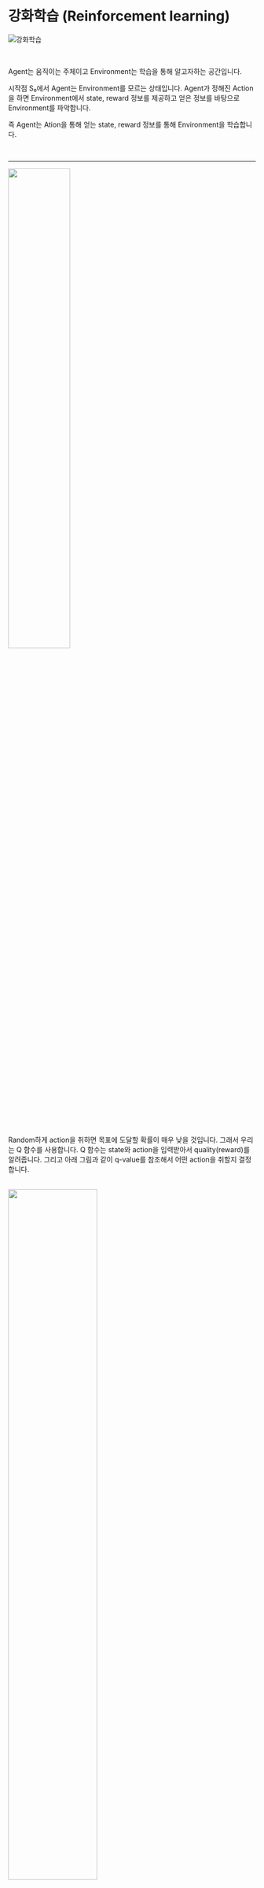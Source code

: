 # 강화학습 (Reinforcement learning)

![강화학습](https://img1.daumcdn.net/thumb/R1280x0/?scode=mtistory2&fname=https%3A%2F%2Fblog.kakaocdn.net%2Fdn%2FBSYLy%2FbtrBiHScI3y%2FBZmggRkeghDSyqomKz55H1%2Fimg.png)

<br>

Agent는 움직이는 주체이고 Environment는 학습을 통해 알고자하는 공간입니다.

시작점 S₀에서 Agent는 Environment를 모르는 상태입니다. 
Agent가 정해진 Action을 하면 Environment에서 state, reward 정보를 제공하고 얻은 정보를 바탕으로  Environment를 파악합니다.

즉 Agent는 Ation을 통해 얻는 state, reward 정보를 통해 Environment을 학습합니다.

<br>

***
 
<img src="https://img1.daumcdn.net/thumb/R1280x0/?scode=mtistory2&fname=https%3A%2F%2Fblog.kakaocdn.net%2Fdn%2FbJUGKr%2FbtrBiroAnvL%2F9EKY4DQW6xO8PtfL6PCpRk%2Fimg.png" width=50%>

<br>

Random하게 action을 취하면 목표에 도달할 확률이 매우 낮을 것입니다. 그래서 우리는 Q 함수를 사용합니다. Q 함수는 state와 action을 입력받아서 quality(reward)를 알려줍니다. 그리고 아래 그림과 같이 q-value를 참조해서 어떤 action을 취할지 결정합니다.

<br>

<img src="https://img1.daumcdn.net/thumb/R1280x0/?scode=mtistory2&fname=https%3A%2F%2Fblog.kakaocdn.net%2Fdn%2FbZtEQr%2FbtrBk8alWRf%2FLhCHTAYdSaTiydR4HuLXh0%2Fimg.png" width="60%">

<br>

<img src="https://img1.daumcdn.net/thumb/R1280x0/?scode=mtistory2&fname=https%3A%2F%2Fblog.kakaocdn.net%2Fdn%2FStr3J%2FbtrBk8nSEet%2FwPISDumuQr9p2m1MIG1cuK%2Fimg.png" width="80%">

<br>

## Table of contents

<a href='#Dummy_Q_learning'>Dummy Q-learning</a><br>
<a href='#Exploit_vs_Exploration'>Exploit vs Exploration</a><br>
<a href='#discount_reward'>Discount Reward</a><br>
<a href='#Deterministic_vs_Stochastic'>Deterministic vs Stochastic</a><br>
<a href='#References'>References</a><br>

<br>

***

<a id='Dummy_Q_learning'></a>

## Dummy Q-learning (table)
>Action을 통해 얻는 보상을 최대화 시키는 알고리즘. 

현재 state에서 action을 취했을 때 goal에 도착하면 reward를 가져오고, goal이 아니면 다음 state의 최대 q-value를 받아옵니다. 
```python
q_value[state, action] = reward + np.max(q_value[new_state, :]) 
```

<br>

<img src="https://img1.daumcdn.net/thumb/R1280x0/?scode=mtistory2&fname=https%3A%2F%2Fblog.kakaocdn.net%2Fdn%2FxDiUx%2FbtrBk8gZbk7%2FM5r1khXxz9tGVyisZLSKKk%2Fimg.png" width="60%">

<br>

> 1. Q-Table의 q-value값을 0으로 초기화합니다.
```python
# Q Table을 모두 0으로 초기화 한다. : 2차원 (number of state, action space) = (16,4)
Q = np.zeros([env.observation_space.n, env.action_space.n])

# entry_point : gym.envs 환경 불러오기
register(
    id='LakeEnv-',
    entry_point='gym.envs.toy_text:FrozenLakeEnv',
    kwargs={'map_name':'4x4', 'is_slippery':False}
)
env = gym.make('LakeEnv-')

state = env.reset() # s₀(시작점)으로 이동
```
<img src="https://img1.daumcdn.net/thumb/R1280x0/?scode=mtistory2&fname=https%3A%2F%2Fblog.kakaocdn.net%2Fdn%2FbIPhBi%2FbtrBlL643Vi%2FumEps7SXkjLn5l7tPRpZmk%2Fimg.png" width="40%">

<br>

> 2. 초기에는 값을 랜덤으로 주고 목표(goal)를 찾기 위해서 여러번의 action을 취합니다. 그리고 목표를 찾았을 때, q-value 값들을 갱신하고 남겨놓음으로써, 다음 에피소드를 진행할 때 목표를 잘 찾을 수 있도록 해줍니다.
```python
for i in range(num_episodes):
        state = env.reset() # state : 0,0부터 시작
        rAll = 0 # tatal reward
        done = False

        action_cnt = 0
        while not done:            
            action = rargmax(q_value[state, :]) #현재 state에서 최대 보상이 있는 action선택

            # Get new state and reward from environment
            new_state, reward, done, _ = env.step(action) # state변경

            # Update Q-Table with new knowledge using learning rate
            q_value[state, action] = reward + np.max(q_value[new_state, :]) #새로운 state에서 방금 행한 행동에 대한 정보 저장.

            state = new_state

```

<img src="https://img1.daumcdn.net/thumb/R1280x0/?scode=mtistory2&fname=https%3A%2F%2Fblog.kakaocdn.net%2Fdn%2F8YVhR%2FbtrBlMETePB%2FkkiWK5nYQtiBScCkN2IKj1%2Fimg.png" width="40%">

<img src="https://img1.daumcdn.net/thumb/R1280x0/?scode=mtistory2&fname=https%3A%2F%2Fblog.kakaocdn.net%2Fdn%2FUDa0q%2FbtrBib0GihO%2FQrplxFBGGmkAs492iyTD8k%2Fimg.png" width="40%">

<img src="https://img1.daumcdn.net/thumb/R1280x0/?scode=mtistory2&fname=https%3A%2F%2Fblog.kakaocdn.net%2Fdn%2FWs654%2FbtrBk8OZL8y%2FFc3U2aS5hVVgCZTc8MWM91%2Fimg.png" width="40%">

<br>

***

<a id='Exploit_vs_Exploration'></a>

## Exploit vs Exploration

Dummy q-learning은 q-value의 최대값을 따라 움직이기 때문에 하나의 경로가 정해진 이후에 더 좋은 경로가 있어도 새로운 길을 찾는 시도를 하지않습니다. 아래와 같이 q-table로 결정된 1번 경로는 최적의 경로가 아니고 2번 경로가 최적의 경로입니다. 이와 같은 문제를 해결하기 위해서 Exploit vs Exploration 알고리즘을 사용합니다. <br>

>Exploit는 이미 알고있는 q-value값을 사용하여 action을 선택하는 것이고, Exploration은 랜덤하게 새로운 action을 선택하는 방법입니다.

<br>

<img src="https://img1.daumcdn.net/thumb/R1280x0/?scode=mtistory2&fname=https%3A%2F%2Fblog.kakaocdn.net%2Fdn%2FbbAUxp%2FbtrBrsVl7AP%2FGJgPVU8nigf7uIUXg6jcik%2Fimg.png" width="50%">

<br>

그래서 우리는 E-greedy 방식을 사용하여 action을 결정합니다.
```python
e = 0.1

if rand < e:  # 랜덤하게 뽑는 값이 e보다 작으면 Exploration(탐험)하게 action
    action = random
else:         # e보다 크면 이미 알고 있는 q-value 값이 최대인 방향으로 action
    action = argmax(Q(s, a))
```

<br>

계속해서 랜덤하게 움직인다면 경로가 어느정도 정해진 이후에도 이상한 경로로 빠질 수 있습니다. <br>

그래서 학습을 거듭할수록 정해진 경로가 나오게 된 이후에도 랜덤하게 움직이는 것을 막기위해서, 학습하는 초기에는 랜덤하게 많이가고 학습 후반부에는 e값을 줄여서 탐험을 줄이고 알고 있는 값을 바탕으로 이동하도록 하는 방법인 decaying E-greedy 를 사용합니다.
```python
for i in range(episodes):
    e = 0.1 / (i + 1)
    if random(1) < e:
        action = random
    else:
        action = argmax(Q(s, a))
```
### <결과>

<img src="https://img1.daumcdn.net/thumb/R1280x0/?scode=mtistory2&fname=https%3A%2F%2Fblog.kakaocdn.net%2Fdn%2FbV3uJt%2FbtrBsZrahb3%2FstJ6LOaG3ZoFCPXFtXwSm0%2Fimg.png" width="60%">

<br>

### Random noise
> 기존의 random 방식은 q-value값이 작던 크던간에 random하게 움직이는 것이라면 Random noise는 기존 값을 반영해서 1순위가 아니라 2순위, 3순위로 랜덤하게 움직이게 하는 방법입니다. 


<img src="https://img1.daumcdn.net/thumb/R1280x0/?scode=mtistory2&fname=https%3A%2F%2Fblog.kakaocdn.net%2Fdn%2FcF4Xoj%2FbtqSWaDycOo%2FcWR34yf8If9zXh64WTAxNk%2Fimg.png"  width="60%">

<img src="https://blog.kakaocdn.net/dn/ca1Q6t/btqS4MnjYXb/wQZFdxWw3RTHCqp2bHSTD1/img.png" width="60%">

<br>

<a id='discount_reward'></a>

## Discount Reward
Exploit vs Exploration을 통해 action을 랜덤으로 선택해서 다양한 경로를 찾았다면 이제는 그 경로 중 제일 좋은 경로를 알아내야합니다. 

<img src="https://img1.daumcdn.net/thumb/R1280x0/?scode=mtistory2&fname=https%3A%2F%2Fblog.kakaocdn.net%2Fdn%2Fb6J6i9%2FbtrBxbjOLt3%2FVkDO6IXIGQ16v6ZIlfEjqK%2Fimg.png" width="50%">


<img src="https://img1.daumcdn.net/thumb/R1280x0/?scode=mtistory2&fname=https%3A%2F%2Fblog.kakaocdn.net%2Fdn%2FbDqJcy%2FbtrBsu6gyrc%2FKbLFSIgbFvGbsm7GmDFPWk%2Fimg.png" width="60%">


q-value를 갱신할 때 discount reward를 곱해줌으로써 많은 state를 지날수록 더 낮을 값을 가지도록 만들어줍니다. 이를 통해 최적의 경로를 찾을 수 있습니다.
```python
q_value[state, action] = reward + discount_reward * np.max(q_value[new_state,:])
```

<img src="https://img1.daumcdn.net/thumb/R1280x0/?scode=mtistory2&fname=https%3A%2F%2Fblog.kakaocdn.net%2Fdn%2FbkNeYG%2FbtrBrKaIOfk%2FSxh81GwPpccnC3kyBJabOK%2Fimg.png" width="70%">

<br>

<a id='Deterministic_vs_Stochastic'></a>

## Deterministic vs Stochastic



<a id='References'></a>

## References
[Lecture 3: Dummy Q-learning (table) - Sung Kim](https://www.youtube.com/watch?v=Vd-gmo-qO5E&list=PLlMkM4tgfjnKsCWav-Z2F-MMFRx-2gMGG&index=4)<br>
[Lab 3: Dummy Q-learning (table) - Sung Kim](https://www.youtube.com/watch?v=yOBKtGU6CG0&list=PLlMkM4tgfjnKsCWav-Z2F-MMFRx-2gMGG&index=5)<br>

---

[Lecture 4: Q-learning (table) exploit&exploration and discounted reward - Sung Kim](https://www.youtube.com/watch?v=MQ-3QScrFSI&list=PLlMkM4tgfjnKsCWav-Z2F-MMFRx-2gMGG&index=6)<br>
[Lab 4: Q-learning (table) exploit&exploration and discounted reward - Sung Kim](https://www.youtube.com/watch?v=VYOq-He90bE&list=PLlMkM4tgfjnKsCWav-Z2F-MMFRx-2gMGG&index=7)<br>

---
[Lecture 05: Q-learning on Nondeterministic Worlds! - Sung Kim](https://www.youtube.com/watch?v=6KSf-j4LL-c&list=PLlMkM4tgfjnKsCWav-Z2F-MMFRx-2gMGG&index=8)<br>

---

[강의 슬라이드](http://hunkim.github.io/ml/)
